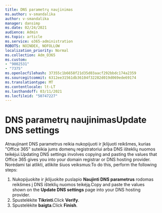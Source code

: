 ```yaml
---
title: DNS parametrų naujinimas
ms.author: v-smandalika
author: v-smandalika
manager: dansimp
ms.date: 02/24/2021
audience: Admin
ms.topic: article
ms.service: o365-administration
ROBOTS: NOINDEX, NOFOLLOW
localization_priority: Normal
ms.collection: Adm_O365
ms.custom:
- "9002531"
- "7375"
ms.openlocfilehash: 37355c1b6658f21d35d03aacf292bbdc174a2359
ms.sourcegitcommit: 6312ee31561db36104f32282d019d069ede69174
ms.translationtype: MT
ms.contentlocale: lt-LT
ms.lasthandoff: 03/11/2021
ms.locfileid: "50747227"
---
```

# <a name="update-dns-settings"></a><span data-ttu-id="ffd6c-102">DNS parametrų naujinimas</span><span class="sxs-lookup"><span data-stu-id="ffd6c-102">Update DNS settings</span></span>

<span data-ttu-id="ffd6c-103">Atnaujinant DNS parametrus reikia nukopijuoti ir Įklijuoti reikšmes, kurias "Office 365" suteikia jums domenų registratoriui arba DNS išteklių nuomos teikėjui.</span><span class="sxs-lookup"><span data-stu-id="ffd6c-103">Updating DNS settings involves copying and pasting the values that Office 365 gives you into your domain registrar or DNS hosting provider.</span></span> <span data-ttu-id="ffd6c-104">Norėdami tai atlikti, atlikite šiuos veiksmus:</span><span class="sxs-lookup"><span data-stu-id="ffd6c-104">To do this, perform the following steps:</span></span>

1. <span data-ttu-id="ffd6c-105">Nukopijuokite ir įklijuokite puslapio **Naujinti DNS parametrus** rodomas reikšmes į DNS išteklių nuomos teikėją.</span><span class="sxs-lookup"><span data-stu-id="ffd6c-105">Copy and paste the values shown on the **Update DNS settings** page into your DNS hosting provider.</span></span>
2. <span data-ttu-id="ffd6c-106">Spustelėkite **Tikrinti**.</span><span class="sxs-lookup"><span data-stu-id="ffd6c-106">Click **Verify**.</span></span>
3. <span data-ttu-id="ffd6c-107">Spustelėkite **baigta**.</span><span class="sxs-lookup"><span data-stu-id="ffd6c-107">Click **Finish**.</span></span>